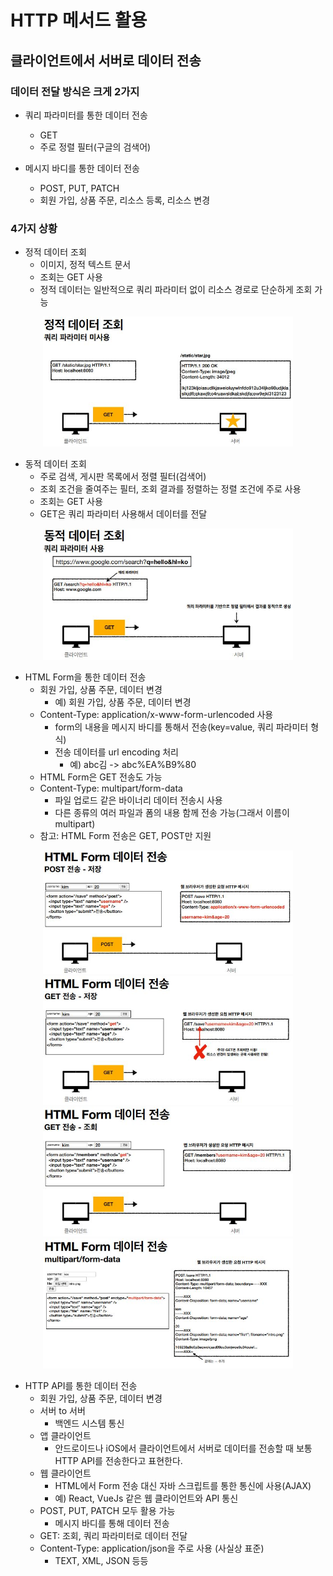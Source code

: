# HTTP 메서드 활용

## 클라이언트에서 서버로 데이터 전송
### 데이터 전달 방식은 크게 2가지

- 쿼리 파라미터를 통한 데이터 전송
    - GET
    - 주로 정렬 필터(구글의 검색어)

- 메시지 바디를 통한 데이터 전송
    - POST, PUT, PATCH
    - 회원 가입, 상품 주문, 리소스 등록, 리소스 변경

### 4가지 상황
- 정적 데이터 조회
    - 이미지, 정적 텍스트 문서
    - 조회는 GET 사용
    - 정적 데이터는 일반적으로 쿼리 파라미터 없이 리소스 경로로 단순하게 조회 가능

<p align="center">
    <img width="400" src="./image/정적데이터조회.JPG" />
</p>

- 동적 데이터 조회
    - 주로 검색, 게시판 목록에서 정렬 필터(검색어)
    - 조회 조건을 줄여주는 필터, 조회 결과를 정렬하는 정렬 조건에 주로 사용
    - 조회는 GET 사용
    - GET은 쿼리 파라미터 사용해서 데이터를 전달

<p align="center">
    <img width="400" src="./image/동적데이터조회.JPG" />
</p>

- HTML Form을 통한 데이터 전송
    - 회원 가입, 상품 주문, 데이터 변경
        - 예) 회원 가입, 상품 주문, 데이터 변경
    - Content-Type: application/x-www-form-urlencoded 사용
        - form의 내용을 메시지 바디를 통해서 전송(key=value, 쿼리 파라미터 형식)
        - 전송 데이터를 url encoding 처리
            - 예) abc김 -> abc%EA%B9%80
    - HTML Form은 GET 전송도 가능
    - Content-Type: multipart/form-data
        - 파일 업로드 같은 바이너리 데이터 전송시 사용
        - 다른 종류의 여러 파일과 폼의 내용 함께 전송 가능(그래서 이름이 multipart)
    - 참고: HTML Form 전송은 GET, POST만 지원

<p align="center">
    <img width="400" src="./image/HTML_Form_데이터_전송_POST_저장.JPG" />
    <img width="400" src="./image/HTML_Form_데이터_전송_GET_저장.JPG" />
    <img width="400" src="./image/HTML_Form_데이터_전송_GET_조회.JPG" />
    <img width="400" src="./image/HTML_Form_데이터_전송_multipart_form-data.JPG" />
</p>

- HTTP API를 통한 데이터 전송
    - 회원 가입, 상품 주문, 데이터 변경
    - 서버 to 서버
        - 백엔드 시스템 통신
    - 앱 클라이언트
        - 안드로이드나 iOS에서 클라이언트에서 서버로 데이터를 전송할 때 보통 HTTP API를 전송한다고 표현한다.
    - 웹 클라이언트
        - HTML에서 Form 전송 대신 자바 스크립트를 통한 통신에 사용(AJAX)
        - 예) React, VueJs 같은 웹 클라이언트와 API 통신
    - POST, PUT, PATCH 모두 활용 가능
        - 메시지 바디를 통해 데이터 전송
    - GET: 조회, 쿼리 파라미터로 데이터 전달
    - Content-Type: application/json을 주로 사용 (사실상 표준)
        - TEXT, XML, JSON 등등

<br/>